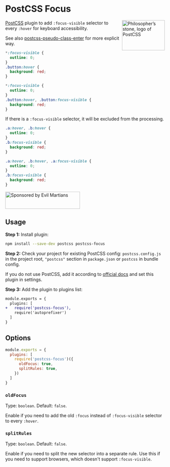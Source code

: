 # PostCSS Focus

<img align="right" width="135" height="95"
     title="Philosopher’s stone, logo of PostCSS"
     src="https://postcss.org/logo-leftp.svg">

[PostCSS] plugin to add `:focus-visible` selector to every `:hover`
for keyboard accessibility.

See also [postcss-pseudo-class-enter] for more explicit way.

[postcss-pseudo-class-enter]: https://github.com/jonathantneal/postcss-pseudo-class-enter
[PostCSS]:                    https://github.com/postcss/postcss

```css
*:focus-visible {
  outline: 0;
}
.button:hover {
  background: red;
}
```

```css
*:focus-visible {
  outline: 0;
}
.button:hover, .button:focus-visible {
  background: red;
}
```

If there is a `:focus-visible` selector, it will be excluded
from the processing.

```css
.a:hover, .b:hover {
  outline: 0;
}
.b:focus-visible {
  background: red;
}
```

```css
.a:hover, .b:hover, .a:focus-visible {
  outline: 0;
}
.b:focus-visible {
  background: red;
}
```

<a href="https://evilmartians.com/?utm_source=postcss-focus">
  <img src="https://evilmartians.com/badges/sponsored-by-evil-martians.svg"
       alt="Sponsored by Evil Martians" width="236" height="54">
</a>

## Usage

**Step 1:** Install plugin:

```sh
npm install --save-dev postcss postcss-focus
```

**Step 2:** Check your project for existing PostCSS config: `postcss.config.js`
in the project root, `"postcss"` section in `package.json`
or `postcss` in bundle config.

If you do not use PostCSS, add it according to [official docs]
and set this plugin in settings.

**Step 3:** Add the plugin to plugins list:

```diff
module.exports = {
  plugins: [
+   require('postcss-focus'),
    require('autoprefixer')
  ]
}
```

## Options

```js
module.exports = {
  plugins: [
    require('postcss-focus')({
      oldFocus: true,
      splitRules: true,
    })
  ]
}
```

### `oldFocus`

Type: `boolean`. Default: `false`.

Enable if you need to add the old `:focus` instead of `:focus-visible` selector
to every `:hover`.

### `splitRules`

Type: `boolean`. Default: `false`.

Enable if you need to split the new selector into a separate rule. Use this if you need to support browsers, which doesn't support `:focus-visible`.

[official docs]: https://github.com/postcss/postcss#usage
